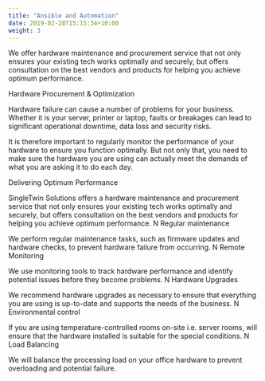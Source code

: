 ```yaml
---
title: "Ansible and Automation"
date: 2019-02-28T15:15:34+10:00
weight: 3
---
```



We offer hardware maintenance and procurement service that not only ensures your existing tech works optimally and securely, but offers consultation on the best vendors and products for helping you achieve optimum performance.
 


Hardware Procurement & Optimization

Hardware failure can cause a number of problems for your business. Whether it is your server, printer or laptop, faults or breakages can lead to significant operational downtime, data loss and security risks.

It is therefore important to regularly monitor the performance of your hardware to ensure you function optimally. But not only that, you need to make sure the hardware you are using can actually meet the demands of what you are asking it to do each day.


Delivering Optimum Performance

SingleTwin Solutions offers a hardware maintenance and procurement service that not only ensures your existing tech works optimally and securely, but offers consultation on the best vendors and products for helping you achieve optimum performance.
N
Regular maintenance

We perform regular maintenance tasks, such as firmware updates and hardware checks, to prevent hardware failure from occurring.
N
Remote Monitoring

We use monitoring tools to track hardware performance and identify potential issues before they become problems.
N
Hardware Upgrades

We recommend hardware upgrades as necessary to ensure that everything you are using is up-to-date and supports the needs of the business.
N
Environmental control

If you are using temperature-controlled rooms on-site i.e. server rooms, will ensure that the hardware installed is suitable for the special conditions.
N
Load Balancing

We will balance the processing load on your office hardware to prevent overloading and potential failure.
